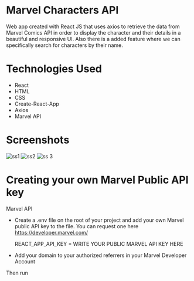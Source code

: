 # Marvel Characters API
Web app created with React JS that uses axios to retrieve the data from Marvel Comics API in order to display the character and their details in a beautiful and responsive UI. Also there is a added feature where we can specifically search for characters by their name.

# Technologies Used
* React
* HTML
* CSS
* Create-React-App
* Axios
* Marvel API

# Screenshots
![ss1](https://user-images.githubusercontent.com/70655417/119850043-cc2d8900-bf2a-11eb-986c-7df295ac335e.JPG)
![ss2](https://user-images.githubusercontent.com/70655417/119850136-e10a1c80-bf2a-11eb-974b-5a0f6e8bde70.JPG)
![ss 3](https://user-images.githubusercontent.com/70655417/119850038-ca63c580-bf2a-11eb-854d-14ec7d1162bf.JPG)

# Creating your own Marvel Public API key
Marvel API
 * Create a .env file on the root of your project and add your own Marvel public API key to the file. You can request one here https://developer.marvel.com/

   REACT_APP_API_KEY = WRITE YOUR PUBLIC MARVEL API KEY HERE

 * Add your domain to your authorized referrers in your Marvel Developer Account
 
Then run

